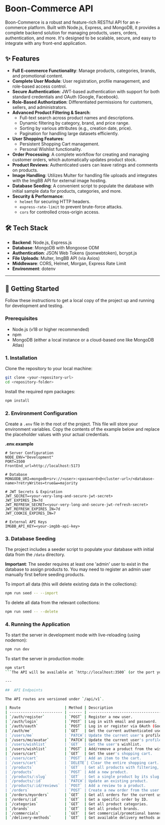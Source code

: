 
# Boon-Commerce API

Boon-Commerce is a robust and feature-rich RESTful API for an e-commerce platform. Built with Node.js, Express, and MongoDB, it provides a complete backend solution for managing products, users, orders, authentication, and more. It's designed to be scalable, secure, and easy to integrate with any front-end application.

## ✨ Features

*   **Full E-commerce Functionality**: Manage products, categories, brands, and promotional content.
*   **Complete User Module**: User registration, profile management, and role-based access control.
*   **Secure Authentication**: JWT-based authentication with support for both standard credentials and OAuth (Google, Facebook).
*   **Role-Based Authorization**: Differentiated permissions for customers, sellers, and administrators.
*   **Advanced Product Filtering & Search**:
    *   Full-text search across product names and descriptions.
    *   Dynamic filtering by category, brand, and price range.
    *   Sorting by various attributes (e.g., creation date, price).
    *   Pagination for handling large datasets efficiently.
*   **User Shopping Features**:
    *   Persistent Shopping Cart management.
    *   Personal Wishlist functionality.
*   **Order Processing**: A complete workflow for creating and managing customer orders, which automatically updates product stock.
*   **Product Reviews**: Authenticated users can leave ratings and comments on products.
*   **Image Handling**: Utilizes Multer for handling file uploads and integrates with the ImgBB API for external image hosting.
*   **Database Seeding**: A convenient script to populate the database with initial sample data for products, categories, and more.
*   **Security & Performance**:
    *   `helmet` for securing HTTP headers.
    *   `express-rate-limit` to prevent brute-force attacks.
    *   `cors` for controlled cross-origin access.

## 🛠️ Tech Stack

*   **Backend**: Node.js, Express.js
*   **Database**: MongoDB with Mongoose ODM
*   **Authentication**: JSON Web Tokens (jsonwebtoken), bcrypt.js
*   **File Uploads**: Multer, ImgBB API (via Axios)
*   **Middleware**: CORS, Helmet, Morgan, Express Rate Limit
*   **Environment**: dotenv

---

## 🚀 Getting Started

Follow these instructions to get a local copy of the project up and running for development and testing.

### Prerequisites

*   Node.js (v18 or higher recommended)
*   npm
*   MongoDB (either a local instance or a cloud-based one like MongoDB Atlas)

### 1. Installation

Clone the repository to your local machine:
```bash
git clone <your-repository-url>
cd <repository-folder>
```

Install the required npm packages:
```bash
npm install
```

### 2. Environment Configuration

Create a `.env` file in the root of the project. This file will store your environment variables. Copy the contents of the example below and replace the placeholder values with your actual credentials.

**.env.example**
```env
# Server Configuration
NODE_ENV="Development"
PORT=3500
FrontEnd_url=http://localhost:5173

# Database
MONGODB_URI=mongodb+srv://<user>:<password>@<cluster-url>/<database-name>?retryWrites=true&w=majority

# JWT Secrets & Expiration
JWT_SECRET=<your-very-long-and-secure-jwt-secret>
JWT_EXPIRES_IN=7d
JWT_REFRESH_SECRET=<your-very-long-and-secure-jwt-refresh-secret>
JWT_REFRESH_EXPIRES_IN=7d
JWT_COOKIE_EXPIRES_IN=7

# External API Keys
IMGBB_API_KEY=<your-imgbb-api-key>
```

### 3. Database Seeding

The project includes a seeder script to populate your database with initial data from the `/data` directory.

**Important**: The seeder requires at least one 'admin' user to exist in the database to assign products to. You may need to register an admin user manually first before seeding products.

To import all data (this will delete existing data in the collections):
```bash
npm run seed -- --import
```
To delete all data from the relevant collections:
```bash
npm run seed -- --delete
```

### 4. Running the Application

To start the server in development mode with live-reloading (using nodemon):
```bash
npm run dev
```
To start the server in production mode:
```bash
npm start
```The API will be available at `http://localhost:3500` (or the port you specified).

---

##  API Endpoints

The API routes are versioned under `/api/v1`.

| Route                    | Method | Description                                       | Authentication |
| ------------------------ | ------ | ------------------------------------------------- | -------------- |
| `/auth/register`         | `POST` | Register a new user.                              | Public         |
| `/auth/login`            | `POST` | Log in with email and password.                   | Public         |
| `/auth/oauth`            | `POST` | Log in or register via OAuth (Google/Facebook).   | Public         |
| `/auth/me`               | `GET`  | Get the current authenticated user's profile.     | Authenticated  |
| `/users/me`              | `PATCH`| Update the current user's profile information.    | Authenticated  |
| `/users/me/avatar`       | `PATCH`| Update the current user's profile picture.        | Authenticated  |
| `/users/wishlist`        | `GET`  | Get the user's wishlist.                          | Authenticated  |
| `/users/wishlist`        | `POST` | Add/remove a product from the wishlist.           | Authenticated  |
| `/users/cart`            | `GET`  | Get the user's shopping cart.                     | Authenticated  |
| `/users/cart`            | `POST` | Add an item to the cart.                          | Authenticated  |
| `/users/cart`            | `DELETE`| Clear the entire shopping cart.                   | Authenticated  |
| `/products`              | `GET`  | Get all products with filtering, sorting, etc.    | Public         |
| `/products`              | `POST` | Add a new product.                                | Admin          |
| `/products/:slug`        | `GET`  | Get a single product by its slug.                 | Public         |
| `/products/:id`          | `PATCH`| Update an existing product.                       | Admin          |
| `/products/:id/reviews`  | `POST` | Add a review to a product.                        | Authenticated  |
| `/orders`                | `POST` | Create a new order from the user's cart.          | Authenticated  |
| `/orders/myorders`       | `GET`  | Get all orders for the current user.              | Authenticated  |
| `/orders/:id`            | `GET`  | Get a specific order by ID.                       | Authenticated  |
| `/categories`            | `GET`  | Get all product categories.                       | Public         |
| `/brands`                | `GET`  | Get all product brands.                           | Public         |
| `/commercials`           | `GET`  | Get commercial/promotional banner data.           | Public         |
| `/delivery-methods`      | `GET`  | Get available delivery methods and prices.        | Public         |
